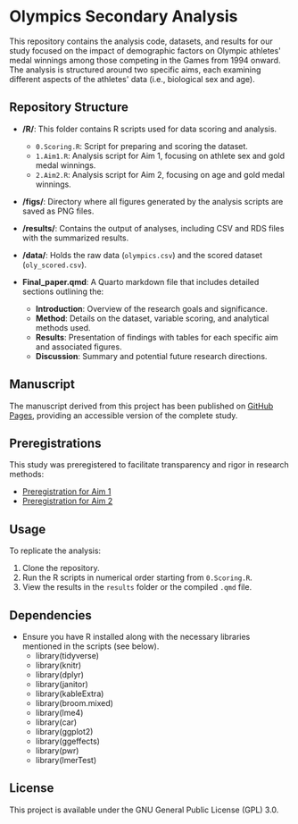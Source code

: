# Olympics Secondary Analysis

This repository contains the analysis code, datasets, and results for our study focused on the impact of demographic factors on Olympic athletes' medal winnings among those competing in the Games from 1994 onward. The analysis is structured around two specific aims, each examining different aspects of the athletes' data (i.e., biological sex and age).

## Repository Structure

- **/R/**: This folder contains R scripts used for data scoring and analysis.
  - `0.Scoring.R`: Script for preparing and scoring the dataset.
  - `1.Aim1.R`: Analysis script for Aim 1, focusing on athlete sex and gold medal winnings.
  - `2.Aim2.R`: Analysis script for Aim 2, focusing on age and gold medal winnings.
  
- **/figs/**: Directory where all figures generated by the analysis scripts are saved as PNG files.
  
- **/results/**: Contains the output of analyses, including CSV and RDS files with the summarized results.
  
- **/data/**: Holds the raw data (`olympics.csv`) and the scored dataset (`oly_scored.csv`).

- **Final_paper.qmd**: A Quarto markdown file that includes detailed sections outlining the: 
  - **Introduction**: Overview of the research goals and significance.
  - **Method**: Details on the dataset, variable scoring, and analytical methods used.
  - **Results**: Presentation of findings with tables for each specific aim and associated figures.
  - **Discussion**: Summary and potential future research directions.

## Manuscript

The manuscript derived from this project has been published on [GitHub Pages](<https://phs-650-2024.github.io/Final_Paper/>), providing an accessible version of the complete study.

## Preregistrations

This study was preregistered to facilitate transparency and rigor in research methods:
- [Preregistration for Aim 1](<https://doi.org/10.17605/OSF.IO/E8QYF>)
- [Preregistration for Aim 2](<https://doi.org/10.17605/OSF.IO/KV6WP>)

## Usage

To replicate the analysis:
1. Clone the repository.
2. Run the R scripts in numerical order starting from `0.Scoring.R`.
3. View the results in the `results` folder or the compiled `.qmd` file.

## Dependencies

- Ensure you have R installed along with the necessary libraries mentioned in the scripts (see below).
  - library(tidyverse)
  - library(knitr)
  - library(dplyr)
  - library(janitor)
  - library(kableExtra)
  - library(broom.mixed)
  - library(lme4)
  - library(car)
  - library(ggplot2)
  - library(ggeffects)
  - library(pwr)
  - library(lmerTest)

## License

This project is available under the GNU General Public License (GPL) 3.0. 
